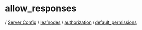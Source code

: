 # allow_responses

/ [Server Config](../../../../README.md) / [leafnodes](../../../README.md) / [authorization](../../README.md) / [default_permissions](../README.md) 

